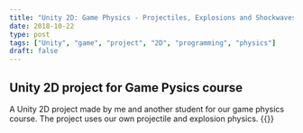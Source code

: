```yaml
---
title: "Unity 2D: Game Physics - Projectiles, Explosions and Shockwaves"
date: 2018-10-22
type: post
tags: ["Unity", "game", "project", "2D", "programming", "physics"]
draft: false
---
```


## Unity 2D project for Game Pysics course
A Unity 2D project made by me and another student for our game physics course. The project uses our own projectile and explosion physics. 
{{<explosionunityshortcode>}}